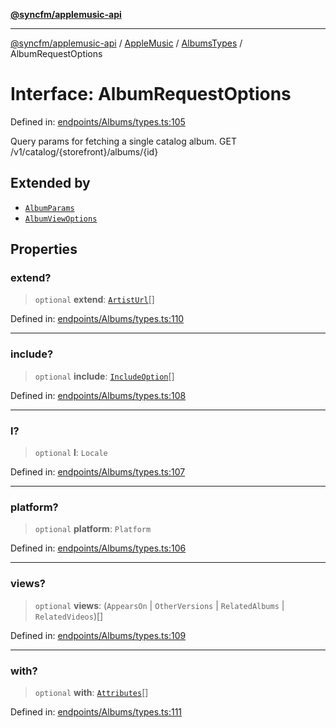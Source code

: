 [**@syncfm/applemusic-api**](../../../../../../README.md)

***

[@syncfm/applemusic-api](../../../../../../globals.md) / [AppleMusic](../../../README.md) / [AlbumsTypes](../README.md) / AlbumRequestOptions

# Interface: AlbumRequestOptions

Defined in: [endpoints/Albums/types.ts:105](https://github.com/sync-fm/applemusic-api/blob/9ff258d5e3837a0cb0f9914911c5614d92f344ed/src/endpoints/Albums/types.ts#L105)

Query params for fetching a single catalog album.
GET /v1/catalog/{storefront}/albums/{id}

## Extended by

- [`AlbumParams`](AlbumParams.md)
- [`AlbumViewOptions`](AlbumViewOptions.md)

## Properties

### extend?

> `optional` **extend**: [`ArtistUrl`](../enumerations/ExtendOption.md#artisturl)[]

Defined in: [endpoints/Albums/types.ts:110](https://github.com/sync-fm/applemusic-api/blob/9ff258d5e3837a0cb0f9914911c5614d92f344ed/src/endpoints/Albums/types.ts#L110)

***

### include?

> `optional` **include**: [`IncludeOption`](../enumerations/IncludeOption.md)[]

Defined in: [endpoints/Albums/types.ts:108](https://github.com/sync-fm/applemusic-api/blob/9ff258d5e3837a0cb0f9914911c5614d92f344ed/src/endpoints/Albums/types.ts#L108)

***

### l?

> `optional` **l**: `Locale`

Defined in: [endpoints/Albums/types.ts:107](https://github.com/sync-fm/applemusic-api/blob/9ff258d5e3837a0cb0f9914911c5614d92f344ed/src/endpoints/Albums/types.ts#L107)

***

### platform?

> `optional` **platform**: `Platform`

Defined in: [endpoints/Albums/types.ts:106](https://github.com/sync-fm/applemusic-api/blob/9ff258d5e3837a0cb0f9914911c5614d92f344ed/src/endpoints/Albums/types.ts#L106)

***

### views?

> `optional` **views**: (`AppearsOn` \| `OtherVersions` \| `RelatedAlbums` \| `RelatedVideos`)[]

Defined in: [endpoints/Albums/types.ts:109](https://github.com/sync-fm/applemusic-api/blob/9ff258d5e3837a0cb0f9914911c5614d92f344ed/src/endpoints/Albums/types.ts#L109)

***

### with?

> `optional` **with**: [`Attributes`](../enumerations/WithOption.md#attributes)[]

Defined in: [endpoints/Albums/types.ts:111](https://github.com/sync-fm/applemusic-api/blob/9ff258d5e3837a0cb0f9914911c5614d92f344ed/src/endpoints/Albums/types.ts#L111)
